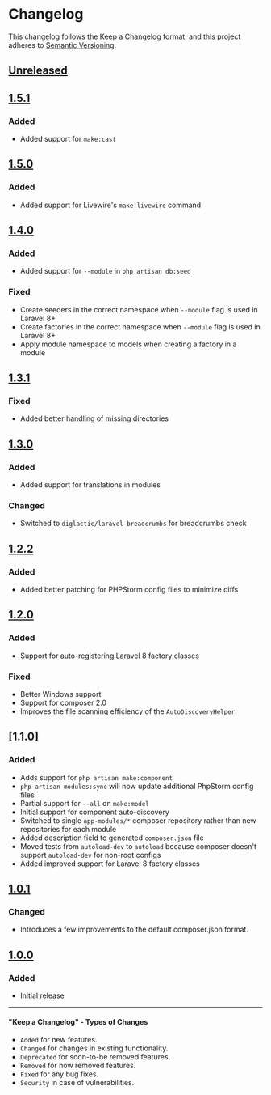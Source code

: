 # Changelog

This changelog follows the [Keep a Changelog](https://keepachangelog.com/en/1.0.0/) format,
and this project adheres to [Semantic Versioning](https://semver.org/spec/v2.0.0.html).

## [Unreleased]

## [1.5.1]

### Added

- Added support for `make:cast`

## [1.5.0]

### Added

- Added support for Livewire's `make:livewire` command

## [1.4.0]

### Added

- Added support for `--module` in `php artisan db:seed`

### Fixed

- Create seeders in the correct namespace when `--module` flag is used in Laravel 8+
- Create factories in the correct namespace when `--module` flag is used in Laravel 8+
- Apply module namespace to models when creating a factory in a module

## [1.3.1]

### Fixed

- Added better handling of missing directories

## [1.3.0]

### Added

- Added support for translations in modules

### Changed

- Switched to `diglactic/laravel-breadcrumbs` for breadcrumbs check

## [1.2.2]

### Added
- Added better patching for PHPStorm config files to minimize diffs

## [1.2.0]

### Added
- Support for auto-registering Laravel 8 factory classes

### Fixed
- Better Windows support
- Support for composer 2.0
- Improves the file scanning efficiency of the `AutoDiscoveryHelper`

## [1.1.0]

### Added
- Adds support for `php artisan make:component`
- `php artisan modules:sync` will now update additional PhpStorm config files
- Partial support for `--all` on `make:model`
- Initial support for component auto-discovery
- Switched to single `app-modules/*` composer repository rather than new repositories for each module
- Added description field to generated `composer.json` file
- Moved tests from `autoload-dev` to `autoload` because composer doesn't support 
  `autoload-dev` for non-root configs
- Added improved support for Laravel 8 factory classes  

## [1.0.1]

### Changed
- Introduces a few improvements to the default composer.json format.

## [1.0.0]

### Added
- Initial release

--------

#### "Keep a Changelog" - Types of Changes

- `Added` for new features.
- `Changed` for changes in existing functionality.
- `Deprecated` for soon-to-be removed features.
- `Removed` for now removed features.
- `Fixed` for any bug fixes.
- `Security` in case of vulnerabilities.

[Unreleased]: https://github.com/InterNACHI/modular/compare/1.5.1...HEAD
[1.5.1]: https://github.com/InterNACHI/modular/compare/1.5.0...1.5.1
[1.5.0]: https://github.com/InterNACHI/modular/compare/1.4.0...1.5.0
[1.4.0]: https://github.com/InterNACHI/modular/compare/1.3.1...1.4.0
[1.3.1]: https://github.com/InterNACHI/modular/compare/1.3.0...1.3.1
[1.3.0]: https://github.com/InterNACHI/modular/compare/1.2.2...1.3.0
[1.2.2]: https://github.com/InterNACHI/modular/compare/1.2.1...1.2.2
[1.2.1]: https://github.com/InterNACHI/modular/compare/1.2.0...1.2.1
[1.2.0]: https://github.com/InterNACHI/modular/compare/1.1.0...1.2.0
[1.0.1]: https://github.com/InterNACHI/modular/compare/1.0.1...1.1.0
[1.0.1]: https://github.com/InterNACHI/modular/compare/1.0.0...1.0.1
[1.0.0]: https://github.com/InterNACHI/modular/releases/tag/1.0.0
